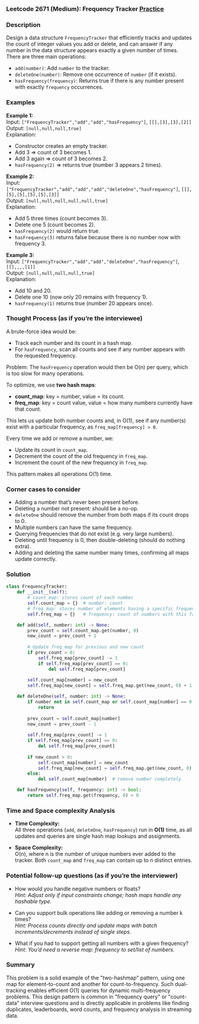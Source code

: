 ### Leetcode 2671 (Medium): Frequency Tracker [Practice](https://leetcode.com/problems/frequency-tracker)

### Description  
Design a data structure `FrequencyTracker` that efficiently tracks and updates the count of integer values you add or delete, and can answer if any number in the data structure appears exactly a given number of times. There are three main operations:
- `add(number)`: Add `number` to the tracker.
- `deleteOne(number)`: Remove one occurrence of `number` (if it exists).
- `hasFrequency(frequency)`: Returns true if there is any number present with exactly `frequency` occurrences.

### Examples  

**Example 1:**  
Input: `["FrequencyTracker","add","add","hasFrequency"]`, `[[],[3],[3],[2]]`  
Output: `[null,null,null,true]`  
Explanation:  
- Constructor creates an empty tracker.  
- Add 3 ⇒ count of 3 becomes 1.  
- Add 3 again ⇒ count of 3 becomes 2.  
- `hasFrequency(2)` ⇒ returns true (number 3 appears 2 times).

**Example 2:**  
Input: `["FrequencyTracker","add","add","add","deleteOne","hasFrequency"]`, `[[],[5],[5],[5],[5],[3]]`  
Output: `[null,null,null,null,null,true]`  
Explanation:  
- Add 5 three times (count becomes 3).
- Delete one 5 (count becomes 2).
- `hasFrequency(2)` would return true.
- `hasFrequency(3)` returns false because there is no number now with frequency 3.

**Example 3:**  
Input: `["FrequencyTracker","add","add","deleteOne","hasFrequency"]`, `[[],,,,[1]]`  
Output: `[null,null,null,null,true]`  
Explanation:  
- Add 10 and 20.
- Delete one 10 (now only 20 remains with frequency 1).
- `hasFrequency(1)` returns true (number 20 appears once).

### Thought Process (as if you’re the interviewee)  
A brute-force idea would be:  
- Track each number and its count in a hash map.
- For `hasFrequency`, scan all counts and see if any number appears with the requested frequency.

Problem: The `hasFrequency` operation would then be O(n) per query, which is too slow for many operations.

To optimize, we use **two hash maps**:  
- **count_map**: key = number, value = its count.
- **freq_map**: key = count value, value = how many numbers currently have that count.

This lets us update both number counts and, in O(1), see if any number(s) exist with a particular frequency, as `freq_map[frequency] > 0`.

Every time we add or remove a number, we:
- Update its count in `count_map`.
- Decrement the count of the old frequency in `freq_map`.
- Increment the count of the new frequency in `freq_map`.

This pattern makes all operations O(1) time.

### Corner cases to consider  
- Adding a number that’s never been present before.
- Deleting a number not present: should be a no-op.
- `deleteOne` should remove the number from both maps if its count drops to 0.
- Multiple numbers can have the same frequency.
- Querying frequencies that do not exist (e.g. very large numbers).
- Deleting until frequency is 0, then double-deleting (should do nothing extra).
- Adding and deleting the same number many times, confirming all maps update correctly.

### Solution

```python
class FrequencyTracker:
    def __init__(self):
        # count_map: stores count of each number
        self.count_map = {}  # number: count
        # freq_map: stores number of elements having a specific frequency
        self.freq_map = {}   # frequency: count of numbers with this frequency

    def add(self, number: int) -> None:
        prev_count = self.count_map.get(number, 0)
        new_count = prev_count + 1
        
        # Update freq_map for previous and new count
        if prev_count > 0:
            self.freq_map[prev_count] -= 1
            if self.freq_map[prev_count] == 0:
                del self.freq_map[prev_count]
        
        self.count_map[number] = new_count
        self.freq_map[new_count] = self.freq_map.get(new_count, 0) + 1

    def deleteOne(self, number: int) -> None:
        if number not in self.count_map or self.count_map[number] == 0:
            return
        
        prev_count = self.count_map[number]
        new_count = prev_count - 1
        
        self.freq_map[prev_count] -= 1
        if self.freq_map[prev_count] == 0:
            del self.freq_map[prev_count]
        
        if new_count > 0:
            self.count_map[number] = new_count
            self.freq_map[new_count] = self.freq_map.get(new_count, 0) + 1
        else:
            del self.count_map[number]  # remove number completely

    def hasFrequency(self, frequency: int) -> bool:
        return self.freq_map.get(frequency, 0) > 0
```

### Time and Space complexity Analysis  

- **Time Complexity:**  
  All three operations (`add`, `deleteOne`, `hasFrequency`) run in **O(1)** time, as all updates and queries are single hash map lookups and assignments.

- **Space Complexity:**  
  O(n), where n is the number of unique numbers ever added to the tracker.
  Both `count_map` and `freq_map` can contain up to n distinct entries.

### Potential follow-up questions (as if you’re the interviewer)  

- How would you handle negative numbers or floats?  
  *Hint: Adjust only if input constraints change; hash maps handle any hashable type.*

- Can you support bulk operations like adding or removing a number k times?  
  *Hint: Process counts directly and update maps with batch increments/decrements instead of single steps.*

- What if you had to support getting all numbers with a given frequency?  
  *Hint: You’d need a reverse map: frequency to set/list of numbers.*

### Summary
This problem is a solid example of the "two-hashmap" pattern, using one map for element-to-count and another for count-to-frequency. Such dual-tracking enables efficient O(1) queries for dynamic multi-frequency problems. This design pattern is common in "frequency query" or "count-data" interview questions and is directly applicable in problems like finding duplicates, leaderboards, word counts, and frequency analysis in streaming data.